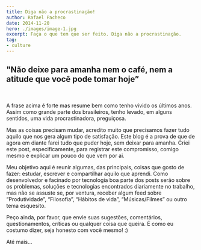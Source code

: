 ```yaml
---
title: Diga não a procrastinação!
author: Rafael Pacheco
date: 2014-11-20
hero: ./images/image-1.jpg
excerpt: Faça o que tem que ser feito. Diga não a procrastinação.
tag: 
- culture
---
```


## "Não deixe para amanha nem o café, nem a atitude que você pode tomar hoje”

<br />

A frase acima é forte mas resume bem como tenho vivido os últimos anos. Assim como grande parte dos brasileiros, tenho levado, em alguns sentidos, uma vida procrastinadora, preguiçosa.

Mas as coisas precisam mudar, acredito muito que precisamos fazer tudo aquilo que nos gera algum tipo de satisfação.
Este blog é a prova de que de agora em diante farei tudo que puder hoje, sem deixar para amanha.
Criei este post, especificamente, para registrar este compromisso, comigo mesmo e explicar um pouco do que vem por ai.

Meu objetivo aqui é reunir algumas, das principais, coisas que gosto de fazer: estudar, escrever e compartilhar aquilo que aprendi.
Como desenvolvedor e facinado por tecnologia boa parte dos posts serão sobre os problemas, soluções e tecnologias encontrados diariamente no trabalho, mas não se assuste se, por ventura, receber algum feed sobre “Produtividade”, “Filosofia”, “Hábitos de vida”, “Músicas/Filmes” ou outro tema esquesito.

Peço ainda, por favor, que envie suas sugestões, comentários, questionamentos, críticas ou qualquer coisa que queira.
É como eu costumo dizer, seja honesto com você mesmo! :)

Até mais…